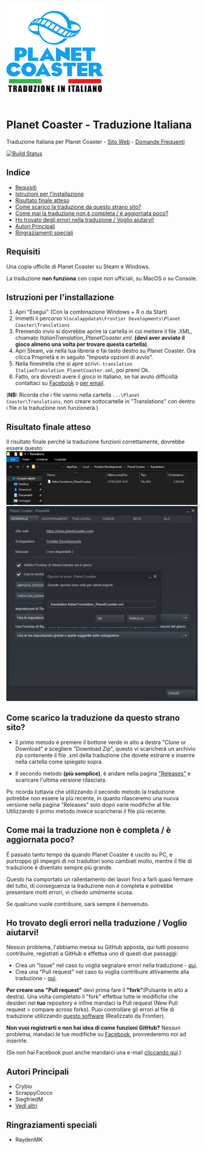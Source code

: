 ![Logo](ReadmeMedia/logo.png)
# Planet Coaster - Traduzione Italiana
Traduzione Italiana per Planet Coaster - [Sito Web](https://traduzioneplanetcoaster.altervista.org/) - [Domande Frequenti](https://traduzioneplanetcoaster.altervista.org/italiano/faq/)

[![Build Status](https://travis-ci.org/ScrappyCocco/PlanetCoasterItalian.svg?branch=master)](https://travis-ci.org/ScrappyCocco/PlanetCoasterItalian)

## Indice

- [Requisiti](#requisiti)
- [Istruzioni per l'installazione](#istruzioni-per-linstallazione)
- [Risultato finale atteso](#risultato-finale-atteso)
- [Come scarico la traduzione da questo strano sito?](#come-scarico-la-traduzione-da-questo-strano-sito)
- [Come mai la traduzione non è completa / è aggiornata poco?](#come-mai-la-traduzione-non-è-completa--è-aggiornata-poco)
- [Ho trovato degli errori nella traduzione / Voglio aiutarvi!](#ho-trovato-degli-errori-nella-traduzione--voglio-aiutarvi)
- [Autori Principali](#autori-principali)
- [Ringraziamenti speciali](#ringraziamenti-speciali)

## Requisiti

Una copia ufficile di Planet Coaster su Steam e Windows.

La traduzione **non funziona** con copie non ufficiali, su MacOS o su Console.

## Istruzioni per l'installazione

1. Apri "Esegui" (Con la combinazione Windows + R o da Start)
2. Immetti il percorso `%localappdata%\Frontier Developments\Planet Coaster\Translations`
3. Premendo invio si dovrebbe aprire la cartella in cui mettere il file .XML, chiamato *ItalianTranslation_PlanetCoaster.xml*. **(devi aver avviato il gioco almeno una volta per trovare questa cartella)**.
4. Apri Steam, vai nella tua libreria e fai tasto destro su Planet Coaster. Ora clicca Proprietà e in seguito "Imposta opzioni di avvio".
5. Nella finestrella che si apre scrivi:`-translation ItalianTranslation_PlanetCoaster.xml`, poi premi Ok.
6. Fatto, ora dovresti avere il gioco in italiano, se hai avuto difficoltà contattaci su [Facebook](https://www.facebook.com/PlanetCoasterInItaliano/) o [per email](mailto:traduzioneplanetcoaster@altervista.org?subject=Traduzione%20Planet%20Coaster).

(**NB:** Ricorda che i file vanno nella cartella `...\Planet Coaster\Translations`, non creare sottocartelle in "Translations" con dentro i file o la traduzione non funzionerà.)

## Risultato finale atteso

Il risultato finale perché la traduzione funzioni correttamente, dovrebbe essere questo:
![folder screenshot](ReadmeMedia/folder.png)
![steam screenshot](ReadmeMedia/steam.png)

## Come scarico la traduzione da questo strano sito?

- Il primo metodo è premere il bottone verde in alto a destra "Clone or Download" e scegliere "Download Zip", questo vi scaricherà un archivio zip contenente il file .xml della traduzione che dovete estrarre e inserire nella cartella come spiegato sopra.

- Il secondo metodo **(più semplice)**, è andare nella pagina ["Releases"](https://github.com/ScrappyCocco/PlanetCoasterItalian/releases) e scaricare l'ultima versione rilasciata.

Ps: ricorda tuttavia che utilizzando il secondo metodo la traduzione potrebbe non essere la più recente, in quanto rilasceremo una nuova versione nella pagina "Releases" solo dopo varie modifiche al file. Utilizzando il primo metodo invece scaricherai il file più recente.

## Come mai la traduzione non è completa / è aggiornata poco?

É passato tanto tempo da quando Planet Coaster è uscito su PC, e purtroppo gli impegni di noi traduttori sono cambiati molto, mentre il file di traduzione è diventato sempre più grande.

Questo ha comportato un rallentamento dei lavori fino a farli quasi fermare del tutto, di conseguenza la traduzione non è completa e potrebbe presentare molti errori, vi chiedo umilmente scusa.

Se qualcuno vuole contribuire, sarà sempre il benvenuto.

## Ho trovato degli errori nella traduzione / Voglio aiutarvi!

Nessun problema, l'abbiamo messa su GitHub apposta, qui tutti possono contribuire, registrati a GitHub e effettua uno di questi due passaggi:

- Crea un "Issue" nel caso tu voglia segnalare errori nella traduzione - [qui](https://github.com/ScrappyCocco/PlanetCoasterItalian/issues).
- Crea una "Pull request" nel caso tu voglia contribuire attivamente alla traduzione - [qui](https://github.com/ScrappyCocco/PlanetCoasterItalian/pulls).

**Per creare una "Pull request"** devi prima fare il **"fork"**(Pulsante in alto a destra). Una volta completato il "fork" effettua tutte le modifiche che desideri nel **tuo** repository e infine mandaci la Pull request (New Pull request > compare across forks).
Puoi controllare gli errori al file di traduzione utilizzando [questo software](http://cdn.gulpeyrex.com/communitytranslations/tools/communitytranslationverifier/publish.htm) (Realizzato da Frontier).

**Non vuoi registrarti o non hai idea di come funzioni GitHub?**
Nessun problema, mandaci le tue modifiche su [Facebook](https://www.facebook.com/PlanetCoasterInItaliano/), provvederemo noi ad inserirle.

(Se non hai Facebook puoi anche mandarci una e-mail  [cliccando qui](mailto:traduzioneplanetcoaster@altervista.org?subject=Traduzione%20Planet%20Coaster).)

## Autori Principali

- Crybio
- ScrappyCocco
- SiegfriedM
- [Vedi altri](https://github.com/ScrappyCocco/PlanetCoasterItalian/graphs/contributors)

## Ringraziamenti speciali

- RaydenMK
